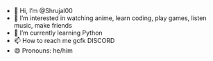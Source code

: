 - 👋 Hi, I’m @Shrujal00
- 👀 I’m interested in watching anime, learn coding, play games, listen music, make friends
- 🌱 I’m currently learning Python
- 📫 How to reach me gcfk DISCORD
- 😄 Pronouns: he/him

<!---
Shrujal00/Shrujal00 is a ✨ special ✨ repository because its `README.md` (this file) appears on your GitHub profile.
You can click the Preview link to take a look at your changes.
--->
